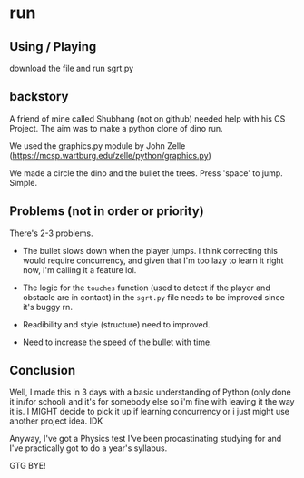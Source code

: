 # run

## Using / Playing
download the file and run sgrt.py

## backstory
A friend of mine called Shubhang (not on github) needed help with his CS Project. 
The aim was to make a python clone of dino run. 

We used the graphics.py module by John Zelle (https://mcsp.wartburg.edu/zelle/python/graphics.py)

We made a circle the dino and the bullet the trees. Press 'space' to jump. Simple. 

## Problems (not in order or priority)
There's 2-3 problems.
 - The bullet slows down when the player jumps. I think correcting this would require concurrency, 
 and given that I'm too lazy to learn it right now, I'm calling it a feature lol. 
 
 - The logic for the ```touches``` function (used to detect if the player and obstacle are in contact) in the ```sgrt.py``` file needs to be improved since it's buggy rn. 
 
 - Readibility and style (structure) need to improved.
 
 - Need to increase the speed of the bullet with time. 

## Conclusion
Well, I made this in 3 days with a basic understanding of Python (only done it in/for school) and it's for somebody else so i'm fine with leaving it the way it is. I MIGHT decide to pick it up if learning concurrency or i just might use another project idea. IDK
 
Anyway, I've got a Physics test I've been procastinating studying for and I've practically got to do a year's syllabus. 

GTG BYE!
 

